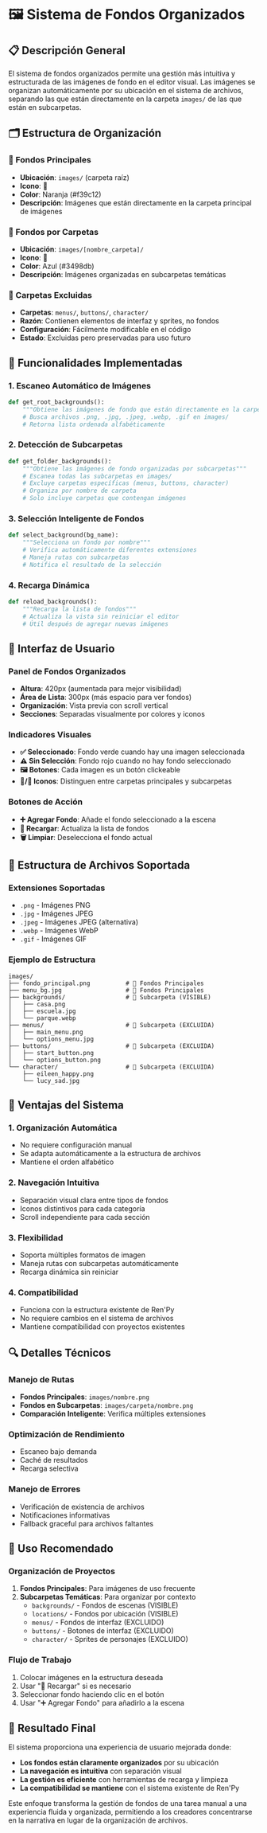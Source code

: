 # 🖼️ Sistema de Fondos Organizados

## 📋 Descripción General

El sistema de fondos organizados permite una gestión más intuitiva y estructurada de las imágenes de fondo en el editor visual. Las imágenes se organizan automáticamente por su ubicación en el sistema de archivos, separando las que están directamente en la carpeta `images/` de las que están en subcarpetas.

## 🗂️ Estructura de Organización

### 📁 Fondos Principales
- **Ubicación**: `images/` (carpeta raíz)
- **Icono**: 📁
- **Color**: Naranja (#f39c12)
- **Descripción**: Imágenes que están directamente en la carpeta principal de imágenes

### 📂 Fondos por Carpetas
- **Ubicación**: `images/[nombre_carpeta]/`
- **Icono**: 📂
- **Color**: Azul (#3498db)
- **Descripción**: Imágenes organizadas en subcarpetas temáticas

### 🚫 Carpetas Excluidas
- **Carpetas**: `menus/`, `buttons/`, `character/`
- **Razón**: Contienen elementos de interfaz y sprites, no fondos
- **Configuración**: Fácilmente modificable en el código
- **Estado**: Excluidas pero preservadas para uso futuro

## 🔧 Funcionalidades Implementadas

### 1. **Escaneo Automático de Imágenes**
```python
def get_root_backgrounds():
    """Obtiene las imágenes de fondo que están directamente en la carpeta images/"""
    # Busca archivos .png, .jpg, .jpeg, .webp, .gif en images/
    # Retorna lista ordenada alfabéticamente
```

### 2. **Detección de Subcarpetas**
```python
def get_folder_backgrounds():
    """Obtiene las imágenes de fondo organizadas por subcarpetas"""
    # Escanea todas las subcarpetas en images/
    # Excluye carpetas específicas (menus, buttons, character)
    # Organiza por nombre de carpeta
    # Solo incluye carpetas que contengan imágenes
```

### 3. **Selección Inteligente de Fondos**
```python
def select_background(bg_name):
    """Selecciona un fondo por nombre"""
    # Verifica automáticamente diferentes extensiones
    # Maneja rutas con subcarpetas
    # Notifica el resultado de la selección
```

### 4. **Recarga Dinámica**
```python
def reload_backgrounds():
    """Recarga la lista de fondos"""
    # Actualiza la vista sin reiniciar el editor
    # Útil después de agregar nuevas imágenes
```

## 🎨 Interfaz de Usuario

### Panel de Fondos Organizados
- **Altura**: 420px (aumentada para mejor visibilidad)
- **Área de Lista**: 300px (más espacio para ver fondos)
- **Organización**: Vista previa con scroll vertical
- **Secciones**: Separadas visualmente por colores y iconos

### Indicadores Visuales
- **✅ Seleccionado**: Fondo verde cuando hay una imagen seleccionada
- **⚠️ Sin Selección**: Fondo rojo cuando no hay fondo seleccionado
- **🖼️ Botones**: Cada imagen es un botón clickeable
- **📁/📂 Iconos**: Distinguen entre carpetas principales y subcarpetas

### Botones de Acción
- **➕ Agregar Fondo**: Añade el fondo seleccionado a la escena
- **🔄 Recargar**: Actualiza la lista de fondos
- **🗑️ Limpiar**: Deselecciona el fondo actual

## 📁 Estructura de Archivos Soportada

### Extensiones Soportadas
- `.png` - Imágenes PNG
- `.jpg` - Imágenes JPEG
- `.jpeg` - Imágenes JPEG (alternativa)
- `.webp` - Imágenes WebP
- `.gif` - Imágenes GIF

### Ejemplo de Estructura
```
images/
├── fondo_principal.png          # 📁 Fondos Principales
├── menu_bg.jpg                  # 📁 Fondos Principales
├── backgrounds/                 # 📂 Subcarpeta (VISIBLE)
│   ├── casa.png
│   ├── escuela.jpg
│   └── parque.webp
├── menus/                       # 📂 Subcarpeta (EXCLUIDA)
│   ├── main_menu.png
│   └── options_menu.jpg
├── buttons/                     # 📂 Subcarpeta (EXCLUIDA)
│   ├── start_button.png
│   └── options_button.png
└── character/                   # 📂 Subcarpeta (EXCLUIDA)
    ├── eileen_happy.png
    └── lucy_sad.jpg
```

## 🚀 Ventajas del Sistema

### 1. **Organización Automática**
- No requiere configuración manual
- Se adapta automáticamente a la estructura de archivos
- Mantiene el orden alfabético

### 2. **Navegación Intuitiva**
- Separación visual clara entre tipos de fondos
- Iconos distintivos para cada categoría
- Scroll independiente para cada sección

### 3. **Flexibilidad**
- Soporta múltiples formatos de imagen
- Maneja rutas con subcarpetas automáticamente
- Recarga dinámica sin reiniciar

### 4. **Compatibilidad**
- Funciona con la estructura existente de Ren'Py
- No requiere cambios en el sistema de archivos
- Mantiene compatibilidad con proyectos existentes

## 🔍 Detalles Técnicos

### Manejo de Rutas
- **Fondos Principales**: `images/nombre.png`
- **Fondos en Subcarpetas**: `images/carpeta/nombre.png`
- **Comparación Inteligente**: Verifica múltiples extensiones

### Optimización de Rendimiento
- Escaneo bajo demanda
- Caché de resultados
- Recarga selectiva

### Manejo de Errores
- Verificación de existencia de archivos
- Notificaciones informativas
- Fallback graceful para archivos faltantes

## 📝 Uso Recomendado

### Organización de Proyectos
1. **Fondos Principales**: Para imágenes de uso frecuente
2. **Subcarpetas Temáticas**: Para organizar por contexto
   - `backgrounds/` - Fondos de escenas (VISIBLE)
   - `locations/` - Fondos por ubicación (VISIBLE)
   - `menus/` - Fondos de interfaz (EXCLUIDO)
   - `buttons/` - Botones de interfaz (EXCLUIDO)
   - `character/` - Sprites de personajes (EXCLUIDO)

### Flujo de Trabajo
1. Colocar imágenes en la estructura deseada
2. Usar "🔄 Recargar" si es necesario
3. Seleccionar fondo haciendo clic en el botón
4. Usar "➕ Agregar Fondo" para añadirlo a la escena

## 🎯 Resultado Final

El sistema proporciona una experiencia de usuario mejorada donde:
- **Los fondos están claramente organizados** por su ubicación
- **La navegación es intuitiva** con separación visual
- **La gestión es eficiente** con herramientas de recarga y limpieza
- **La compatibilidad se mantiene** con el sistema existente de Ren'Py

Este enfoque transforma la gestión de fondos de una tarea manual a una experiencia fluida y organizada, permitiendo a los creadores concentrarse en la narrativa en lugar de la organización de archivos.
